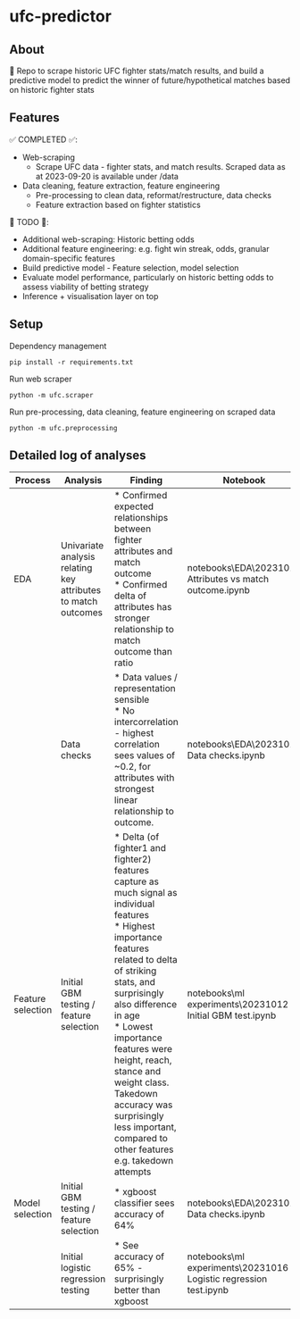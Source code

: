 # ufc-predictor

## About
🥊 Repo to scrape historic UFC fighter stats/match results, and build a predictive model to predict the winner of future/hypothetical matches based on historic fighter stats

## Features
✅ COMPLETED ✅:
- Web-scraping
  - Scrape UFC data - fighter stats, and match results. Scraped data as at 2023-09-20 is available under /data
- Data cleaning, feature extraction, feature engineering
  - Pre-processing to clean data, reformat/restructure, data checks
  - Feature extraction based on fighter statistics

🚧 TODO 🚧:

- Additional web-scraping: Historic betting odds
- Additional feature engineering: e.g. fight win streak, odds, granular domain-specific features
- Build predictive model - Feature selection, model selection
- Evaluate model performance, particularly on historic betting odds to assess viability of betting strategy
- Inference + visualisation layer on top

## Setup
Dependency management
```
pip install -r requirements.txt
```
Run web scraper
```
python -m ufc.scraper
```
Run pre-processing, data cleaning, feature engineering on scraped data
```
python -m ufc.preprocessing
```

## Detailed log of analyses

| Process | Analysis | Finding | Notebook |
| --- | --- | --- | --- |
| EDA | Univariate analysis relating key attributes to match outcomes | * Confirmed expected relationships between fighter attributes and match outcome <br /> * Confirmed delta of attributes has stronger relationship to match outcome than ratio | notebooks\EDA\20231012 Attributes vs match outcome.ipynb |
| | Data checks | * Data values / representation sensible <br /> * No intercorrelation - highest correlation sees values of ~0.2, for attributes with strongest linear relationship to outcome. | notebooks\EDA\20231016 Data checks.ipynb |
| Feature selection | Initial GBM testing / feature selection | * Delta (of fighter1 and fighter2) features capture as much signal as individual features  <br /> * Highest importance features related to delta of striking stats, and surprisingly also difference in age <br /> * Lowest importance features were height, reach, stance and weight class. Takedown accuracy was <br /> surprisingly less important, compared to other features e.g. takedown attempts | notebooks\ml experiments\20231012 Initial GBM test.ipynb |
| Model selection | Initial GBM testing / feature selection | * xgboost classifier sees accuracy of 64% | notebooks\EDA\20231016 Data checks.ipynb |
|  | Initial logistic regression testing |* See accuracy of 65% - surprisingly better than xgboost | notebooks\ml experiments\20231016 Logistic regression test.ipynb |
